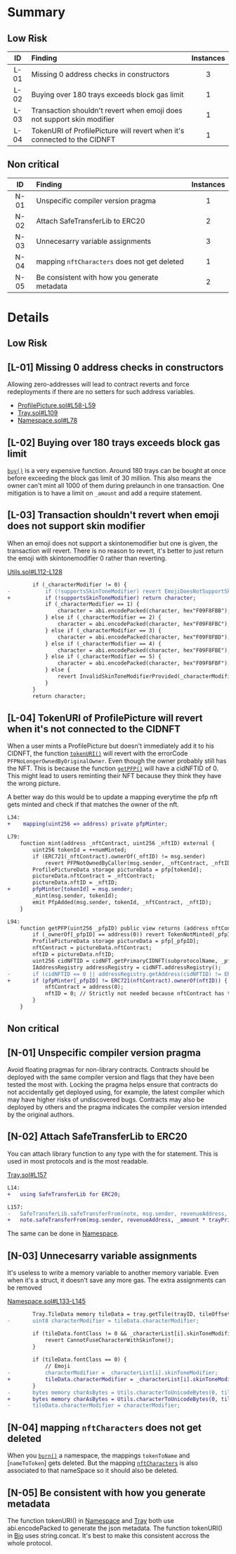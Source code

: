 # Summary
## Low Risk
|ID     | Finding| Instances |
|:----: | :---           |   :----:         |
|L-01       |Missing 0 address checks in constructors|3|
|L-02       |Buying over 180 trays exceeds block gas limit|1|
|L-03       |Transaction shouldn't revert when emoji does not support skin modifier|1|
|L-04       |TokenURI of ProfilePicture will revert when it's connected to the CIDNFT|1|



## Non critical
|ID     | Finding| Instances |
|:----: | :---           |   :----:         |
|N-01       |Unspecific compiler version pragma  | 1 |
|N-02       |Attach SafeTransferLib to ERC20  | 2 |
|N-03       |Unnecesarry variable assignments | 3 |
|N-04       |mapping `nftCharacters` does not get deleted | 1 |
|N-05       |Be consistent with how you generate metadata | 2 |


# Details
## Low Risk
## [L-01] Missing 0 address checks in constructors
Allowing zero-addresses will lead to contract reverts and force redeployments if there are no setters for such address variables.
- [ProfilePicture.sol#L58-L59](https://github.com/code-423n4/2023-03-canto-identity/blob/main/canto-pfp-protocol/src/ProfilePicture.sol#L58-L59)
- [Tray.sol#L109](https://github.com/code-423n4/2023-03-canto-identity/blob/main/canto-namespace-protocol/src/Tray.sol#L109)
- [Namespace.sol#L78](https://github.com/code-423n4/2023-03-canto-identity/blob/main/canto-namespace-protocol/src/Namespace.sol#L78)
## [L-02] Buying over 180 trays exceeds block gas limit
[`buy()`](https://github.com/code-423n4/2023-03-canto-identity/blob/main/canto-namespace-protocol/src/Tray.sol#L150-L168) is a very expensive function. Around 180 trays can be bought at once before exceeding the block gas limit of 30 million. This also means the owner can't mint all 1000 of them during prelaunch in one transaction. One mitigation is to have a limit on `_amount` and add a require statement.
## [L-03] Transaction shouldn't revert when emoji does not support skin modifier
When an emoji does not support a skintonemodifier but one is given, the transaction will revert. There is no reason to revert, it's better to just return the emoji with skintonemodifier 0 rather than reverting.

[Utils.sol#L112-L128](https://github.com/code-423n4/2023-03-canto-identity/blob/main/canto-namespace-protocol/src/Utils.sol#L112-L128)
```diff
        if (_characterModifier != 0) {
-           if (!supportsSkinToneModifier) revert EmojiDoesNotSupportSkinToneModifier(_characterIndex);
+           if (!supportsSkinToneModifier) return character;
            if (_characterModifier == 1) {
                character = abi.encodePacked(character, hex"F09F8FBB");
            } else if (_characterModifier == 2) {
                character = abi.encodePacked(character, hex"F09F8FBC");
            } else if (_characterModifier == 3) {
                character = abi.encodePacked(character, hex"F09F8FBD");
            } else if (_characterModifier == 4) {
                character = abi.encodePacked(character, hex"F09F8FBE");
            } else if (_characterModifier == 5) {
                character = abi.encodePacked(character, hex"F09F8FBF");
            } else {
                revert InvalidSkinToneModifierProvided(_characterModifier);
            }
        }
        return character;
```
## [L-04] TokenURI of ProfilePicture will revert when it's not connected to the CIDNFT
When a user mints a ProfilePicture but doesn't immediately add it to his CIDNFT, the function [`tokenURI()`](https://github.com/code-423n4/2023-03-canto-identity/blob/main/canto-pfp-protocol/src/ProfilePicture.sol#L70-L74) will revert with the errorCode `PFPNoLongerOwnedByOriginalOwner`. Even though the owner probably still has the NFT. This is because the function [`getPFP()`](https://github.com/code-423n4/2023-03-canto-identity/blob/main/canto-pfp-protocol/src/ProfilePicture.sol#L94-L105) will have a cidNFTID of 0. This might lead to users reminting their NFT because they think they have the wrong picture.

A better way do this would be to update a mapping everytime the pfp nft gets minted and check if that matches the owner of the nft.
```diff
L34:
+    mapping(uint256 => address) private pfpMinter;

L79:
    function mint(address _nftContract, uint256 _nftID) external {
        uint256 tokenId = ++numMinted;
        if (ERC721(_nftContract).ownerOf(_nftID) != msg.sender)
            revert PFPNotOwnedByCaller(msg.sender, _nftContract, _nftID);
        ProfilePictureData storage pictureData = pfp[tokenId];
        pictureData.nftContract = _nftContract;
        pictureData.nftID = _nftID;
+       pfpMinter[tokenId] = msg.sender;
        _mint(msg.sender, tokenId);
        emit PfpAdded(msg.sender, tokenId, _nftContract, _nftID);
    }

L94:
    function getPFP(uint256 _pfpID) public view returns (address nftContract, uint256 nftID) {
        if (_ownerOf[_pfpID] == address(0)) revert TokenNotMinted(_pfpID);
        ProfilePictureData storage pictureData = pfp[_pfpID];
        nftContract = pictureData.nftContract;
        nftID = pictureData.nftID;
        uint256 cidNFTID = cidNFT.getPrimaryCIDNFT(subprotocolName, _pfpID);
        IAddressRegistry addressRegistry = cidNFT.addressRegistry();
-       if (cidNFTID == 0 || addressRegistry.getAddress(cidNFTID) != ERC721(nftContract).ownerOf(nftID)) {
+       if (pfpMinter[_pfpID] != ERC721(nftContract).ownerOf(nftID)) {
            nftContract = address(0);
            nftID = 0; // Strictly not needed because nftContract has to be always checked, but reset nevertheless to 0
        }
    }
```
## Non critical
## [N-01] Unspecific compiler version pragma
Avoid floating pragmas for non-library contracts. Contracts should be deployed with the same compiler version and flags that they have been tested the most with. Locking the pragma helps ensure that contracts do not accidentally get deployed using, for example, the latest compiler which may have higher risks of undiscovered bugs. Contracts may also be deployed by others and the pragma indicates the compiler version intended by the original authors.
## [N-02] Attach SafeTransferLib to ERC20
You can attach library function to any type with the for statement. This is used in most protocols and is the most readable.

[Tray.sol#L157](https://github.com/code-423n4/2023-03-canto-identity/blob/main/canto-namespace-protocol/src/Tray.sol#L157)
```diff
L14:
+   using SafeTransferLib for ERC20;

L157:
-   SafeTransferLib.safeTransferFrom(note, msg.sender, revenueAddress, _amount * trayPrice);
+   note.safeTransferFrom(msg.sender, revenueAddress, _amount * trayPrice);
```
The same can be done in [Namespace](https://github.com/code-423n4/2023-03-canto-identity/blob/main/canto-namespace-protocol/src/Namespace.sol#L114).
## [N-03] Unnecesarry variable assignments
It's useless to write a memory variable to another memory variable. Even when it's a struct, it doesn't save any more gas. The extra assignments can be removed

[Namespace.sol#L133-L145](https://github.com/code-423n4/2023-03-canto-identity/blob/main/canto-namespace-protocol/src/Namespace.sol#L133-L145)
```diff
        Tray.TileData memory tileData = tray.getTile(trayID, tileOffset); // Will revert if tileOffset is too high
-       uint8 characterModifier = tileData.characterModifier;

        if (tileData.fontClass != 0 && _characterList[i].skinToneModifier != 0) {
            revert CannotFuseCharacterWithSkinTone();
        }
            
        if (tileData.fontClass == 0) {
            // Emoji
-           characterModifier = _characterList[i].skinToneModifier;
+           tileData.characterModifier = _characterList[i].skinToneModifier;
        }
-       bytes memory charAsBytes = Utils.characterToUnicodeBytes(0, tileData.characterIndex, characterModifier);
+       bytes memory charAsBytes = Utils.characterToUnicodeBytes(0, tileData.characterIndex, tileData.characterModifier);
-       tileData.characterModifier = characterModifier;
```

## [N-04] mapping `nftCharacters` does not get deleted
When you [`burn()`](https://github.com/code-423n4/2023-03-canto-identity/blob/main/canto-namespace-protocol/src/Namespace.sol#L184-L192) a namespace, the mappings `tokenToName` and [`nameToToken`] gets deleted. But the mapping [`nftCharacters`](https://github.com/code-423n4/2023-03-canto-identity/blob/main/canto-namespace-protocol/src/Namespace.sol#L49) is also associated to that nameSpace so it should also be deleted.

## [N-05] Be consistent with how you generate metadata
The function tokenURI() in [Namespace](https://github.com/code-423n4/2023-03-canto-identity/blob/main/canto-namespace-protocol/src/Namespace.sol#L90-L106) and [Tray](https://github.com/code-423n4/2023-03-canto-identity/blob/main/canto-namespace-protocol/src/Tray.sol#L119-L146) both use abi.encodePacked to generate the json metadata. The function tokenURI() in [Bio](https://github.com/code-423n4/2023-03-canto-identity/blob/main/canto-bio-protocol/src/Bio.sol#L43-L117) uses string.concat. It's best to make this consistent accross the whole protocol.
